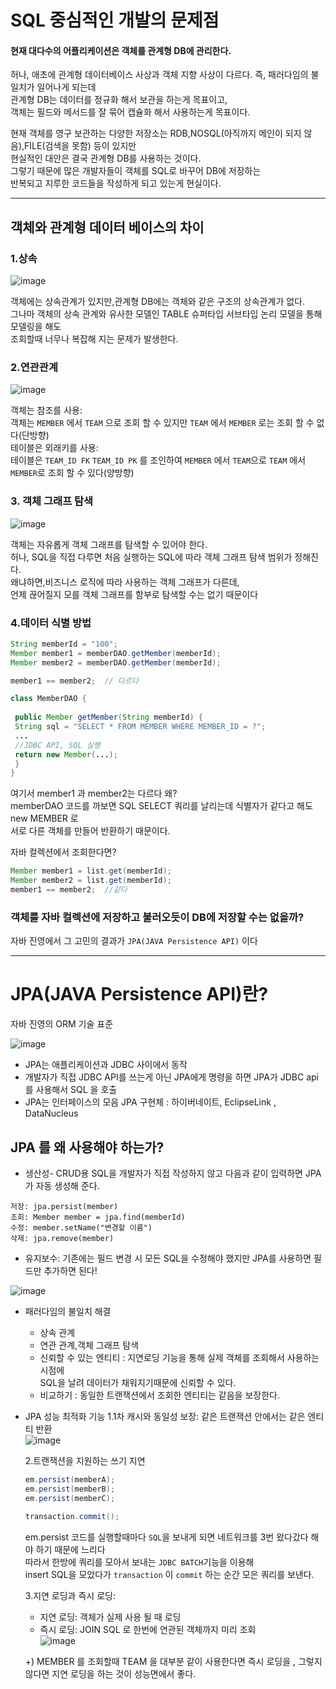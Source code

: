 # SQL 중심적인 개발의 문제점

#### 현재 대다수의 어플리케이션은 객체를 관계형 DB에 관리한다.

허나, 애초에 관계형 데이터베이스 사상과 객체 지향 사상이 다르다.
즉, 패러다임의 불일치가 일어나게 되는데  
관계형 DB는 데이터를 정규화 해서 보관을 하는게 목표이고,  
객체는 필드와 메서드를 잘 묶어 캡슐화 해서 사용하는게 목표이다.

현재 객체를 영구 보관하는 다양한 저장소는 RDB,NOSQL(아직까지 메인이 되지 않음),FILE(검색을 못함) 등이 있지만  
현실적인 대안은 결국 관계형 DB를 사용하는 것이다.  
그렇기 때문에 많은 개발자들이 객체를 SQL로 바꾸어 DB에 저장하는  
반복되고 지루한 코드들을 작성하게 되고 있는게 현실이다.

* * *


## 객체와 관계형 데이터 베이스의 차이
### 1.상속

![image](https://user-images.githubusercontent.com/80972298/192113982-5255bb7a-b8d7-40f0-9d95-6c5232e5fbb4.png)

객체에는 상속관계가 있지만,관계형 DB에는 객체와 같은 구조의 상속관계가 없다.  
그나마 객체의 상속 관계와 유사한 모델인 TABLE 슈퍼타입 서브타입 논리 모델을 통해 모델링을 해도  
조회할때 너무나 복잡해 지는 문제가 발생한다.

### 2.연관관계

![image](https://user-images.githubusercontent.com/80972298/192114008-3398837e-cf89-44e0-9208-9e7690fc79b3.png)

객체는 참조를 사용:   
객체는 ```MEMBER``` 에서 ```TEAM``` 으로 조회 할 수 있지만 ```TEAM``` 에서 ```MEMBER``` 로는 조회 할 수 없다(단방향)   
테이블은 외래키를 사용:   
테이블은   ```TEAM_ID FK```  ```TEAM_ID PK``` 를 조인하여 ```MEMBER``` 에서 ```TEAM```으로 ```TEAM``` 에서 ```MEMBER```로 조회 할 수 있다(양방향)


### 3. 객체 그래프 탐색

![image](https://user-images.githubusercontent.com/80972298/192115166-6b48c444-226c-4fc1-83ff-419b496084db.png)


객체는 자유롭게 객체 그래프를 탐색할 수 있어야 한다.  
허나, SQL을 직접 다루면 처음 실행하는 SQL에 따라 객체 그래프 탐색 범위가 정해진다.  
왜냐하면,비즈니스 로직에 따라 사용하는 객체 그래프가 다른데,   
언제 끊어질지 모를 객체 그래프를 함부로 탐색할 수는 없기 때문이다


### 4.데이터 식별 방법

```JAVA
String memberId = "100";
Member member1 = memberDAO.getMember(memberId);
Member member2 = memberDAO.getMember(memberId);

member1 == member2;  // 다르다 

class MemberDAO {
 
 public Member getMember(String memberId) {
 String sql = "SELECT * FROM MEMBER WHERE MEMBER_ID = ?";
 ...
 //JDBC API, SQL 실행
 return new Member(...);
 }
}

```
여기서 member1 과 member2는 다르다 왜?  
memberDAO 코드를 까보면 SQL SELECT 쿼리를 날리는데 식별자가 같다고 해도 new MEMBER 로  
서로 다른 객체를 만들어 반환하기 때문이다.

자바 컬렉션에서 조회한다면?
```JAVA
Member member1 = list.get(memberId);
Member member2 = list.get(memberId);
member1 == member2;  //같다
```



### 객체를 자바 컬렉션에 저장하고 불러오듯이 DB에 저장할 수는 없을까?
자바 진영에서 그 고민의 결과가 ```JPA(JAVA Persistence API)``` 이다

* * *

# JPA(JAVA Persistence API)란?
자바 진영의 ORM 기술 표준

![image](https://user-images.githubusercontent.com/80972298/192118775-59de9653-f79a-4287-871c-fbb359a1b9b2.png)

+ JPA는 애플리케이션과 JDBC 사이에서 동작
+ 개발자가 직접 JDBC API를 쓰는게 아닌 JPA에게 명령을 하면 JPA가 JDBC api를 사용해서 SQL 을 호출
+ JPA는 인터페이스의 모음 JPA 구현체 : 하이버네이트, EclipseLink , DataNucleus


## JPA 를 왜 사용해야 하는가?

+ 생산성- CRUD용 SQL을 개발자가 직접 작성하지 않고 다음과 같이 입력하면 JPA가 자동 생성해 준다.
```
저장: jpa.persist(member)   
조회: Member member = jpa.find(memberId) 
수정: member.setName("변경할 이름")
삭제: jpa.remove(member) 
```
+ 유지보수: 기존에는 필드 변경 시 모든 SQL을 수정해야 했지만 JPA를 사용하면 필드만 추가하면 된다!  

![image](https://user-images.githubusercontent.com/80972298/192118957-24939bd9-7392-4b3f-bbea-d63f5bac3dc7.png)

+ 패러다임의 불일치 해결
  - 상속 관계
  - 연관 관계,객체 그래프 탐색
  - 신뢰할 수 있는 엔티티 : 지연로딩 기능을 통해 실제 객체를 조회해서 사용하는 시점에   
                           SQL을 날려 데이터가 채워지기때문에 신뢰할 수 있다.
  - 비교하기 : 동일한 트랜잭션에서 조회한 엔티티는 같음을 보장한다.

+ JPA 성능 최적화 기능
  1.1차 캐시와 동일성 보장: 같은 트랜잭션 안에서는 같은 엔티티 반환   
  ![image](https://user-images.githubusercontent.com/80972298/192119083-d64dbf63-0874-4588-9a5f-138aa1c4e802.png)

  
  2.트랜잭션을 지원하는 쓰기 지연
  ```JAVA
  em.persist(memberA);
  em.persist(memberB);
  em.persist(memberC);
  
  transaction.commit();
  ```
  em.persist 코드를 실행할때마다 ```SQL```을 보내게 되면 네트워크를 3번 왔다갔다 해야 하기 때문에 느리다  
  따라서 한방에 쿼리를 모아서 보내는 ```JDBC BATCH```기능을 이용해   
  insert SQL을 모았다가 ```transaction``` 이 ```commit``` 하는 순간 모은 쿼리를 보낸다.
  
  3.지연 로딩과 즉시 로딩:
    - 지연 로딩: 객체가 실제 사용 될 때 로딩  
    - 즉시 로딩: JOIN SQL 로 한번에 연관된 객체까지 미리 조회    
    ![image](https://user-images.githubusercontent.com/80972298/192119179-d85a81b5-7163-4db3-ba35-7a2fbc5c44bf.png)
    
    +) MEMBER 를 조회할때 TEAM 을 대부분 같이 사용한다면 즉시 로딩을 , 그렇지 않다면 지연 로딩을 하는 것이 성능면에서 좋다. 

    

